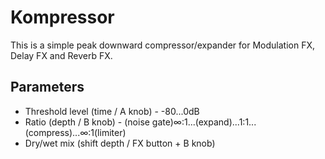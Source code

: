 # Kompressor

This is a simple peak downward compressor/expander for Modulation FX, Delay FX and Reverb FX.

## Parameters
* Threshold level (time / A knob) - -80...0dB
* Ratio (depth / B knob) - (noise gate)∞:1...(expand)...1:1...(compress)...∞:1(limiter)
* Dry/wet mix (shift depth / FX button + B knob)
